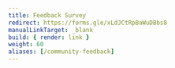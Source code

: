 ```yaml
---
title: Feedback Survey
redirect: https://forms.gle/xLdJCtRpBaWuDBbs8
manualLinkTarget: _blank
build: { render: link }
weight: 60
aliases: [/community-feedback]
---
```

